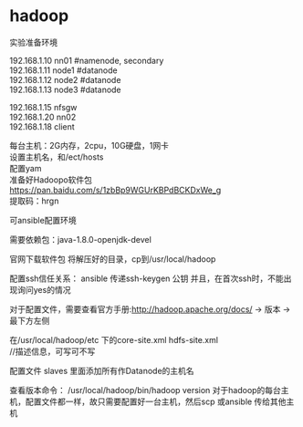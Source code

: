 # hadoop

实验准备环境

192.168.1.10    nn01      #namenode, secondary                 
192.168.1.11    node1     #datanode                 
192.168.1.12    node2     #datanode                     
192.168.1.13    node3     #datanode                                

192.168.1.15    nfsgw                            
192.168.1.20    nn02                                    
192.168.1.18    client                                             


每台主机：2G内存，2cpu，10G硬盘，1网卡                                   
设置主机名，和/ect/hosts                                         
配置yam                                     
准备好Hadoopo软件包              
https://pan.baidu.com/s/1zbBp9WGUrKBPdBCKDxWe_g                            
提取码：hrgn                                                                      

可ansible配置环境                                   

需要依赖包：java-1.8.0-openjdk-devel                               

官网下载软件包
将解压好的目录，cp到/usr/local/hadoop
                                                                                                            
配置ssh信任关系：
ansible  传递ssh-keygen   公钥
并且，在首次ssh时，不能出现询问yes的情况

对于配置文件，需要查看官方手册:http://hadoop.apache.org/docs/    ->  版本    -> 最下方左侧

在/usr/local/hadoop/etc    下的core-site.xml   hdfs-site.xml      
<configuration>
   <property>
      <name></name>
      <value></value>
      <description></description>             //描述信息，可写可不写
   </property>
</configuration>
   
配置文件 slaves 
里面添加所有作Datanode的主机名
   
   
   
查看版本命令： /usr/local/hadoop/bin/hadoop    version
对于hadoop的每台主机，配置文件都一样，故只需要配置好一台主机，然后scp 或ansible 传给其他主机



